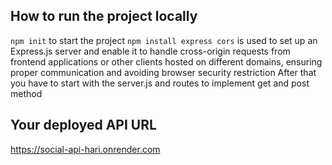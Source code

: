 ## How to run the project locally
```npm init``` to start the project
```npm install express cors``` is used to set up an Express.js server and enable it to handle cross-origin requests from frontend applications or other clients hosted on different domains, ensuring proper communication and avoiding browser security restriction
After  that you have to start with the server.js and routes to implement get and post method 

## Your deployed API URL
https://social-api-hari.onrender.com
